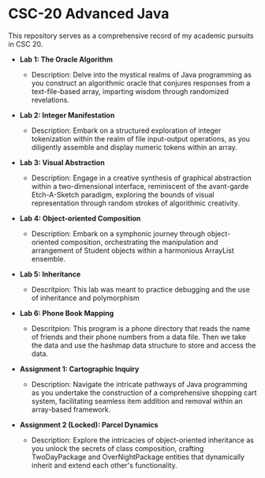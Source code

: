 # CSC-20 Advanced Java

This repository serves as a comprehensive record of my academic pursuits in CSC 20.

- **Lab 1: The Oracle Algorithm**
  - Description: Delve into the mystical realms of Java programming as you construct an algorithmic oracle that conjures responses from a text-file-based array, imparting wisdom through randomized revelations.

- **Lab 2: Integer Manifestation**
  - Description: Embark on a structured exploration of integer tokenization within the realm of file input-output operations, as you diligently assemble and display numeric tokens within an array.

- **Lab 3: Visual Abstraction**
  - Description: Engage in a creative synthesis of graphical abstraction within a two-dimensional interface, reminiscent of the avant-garde Etch-A-Sketch paradigm, exploring the bounds of visual representation through random strokes of algorithmic creativity.

- **Lab 4: Object-oriented Composition**
  - Description: Embark on a symphonic journey through object-oriented composition, orchestrating the manipulation and arrangement of Student objects within a harmonious ArrayList ensemble.

- **Lab 5: Inheritance**
  - Descritpion: This lab was meant to practice debugging and the use of inheritance and polymorphism
 
- **Lab 6: Phone Book Mapping**
  - Descritpion: This program is a phone directory that reads the name of friends and their phone numbers from a data file. Then we take the data and use the hashmap data structure to store and access the data.
     
- **Assignment 1: Cartographic Inquiry**
  - Description: Navigate the intricate pathways of Java programming as you undertake the construction of a comprehensive shopping cart system, facilitating seamless item addition and removal within an array-based framework.

- **Assignment 2 (Locked): Parcel Dynamics**
  - Description: Explore the intricacies of object-oriented inheritance as you unlock the secrets of class composition, crafting TwoDayPackage and OverNightPackage entities that dynamically inherit and extend each other's functionality.
